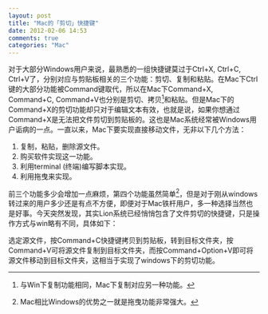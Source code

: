 ```yaml
---
layout: post
title: "Mac的「剪切」快捷键"
date: 2012-02-06 14:53
comments: true
categories: "Mac"
---
```


对于大部分Windows用户来说，最熟悉的一组快捷键莫过于Ctrl+X, Ctrl+C, Ctrl+V了，分别对应与剪贴板相关的三个功能：剪切、复制和粘贴。在Mac下Ctrl键的大部分功能被Command键取代，所以在Mac下Command+X, Command+C, Command+V也分别是剪切、拷贝[^1]和粘贴。但是Mac下的Command+X的剪切功能却只对于编辑文本有效，也就是说，如果你想通过Command+X是无法把文件剪切到剪贴板的。这也是Mac系统经常被Windows用户诟病的一点。一直以来，Mac下要实现直接移动文件，无非以下几个方法：

1. 复制，粘贴，删除源文件。
2. 购买软件实现这一功能。
3. 利用terminal (终端)编写脚本实现。
4. 利用拖曳来实现。

前三个功能多少会增加一点麻烦，第四个功能虽然简单[^2]，但是对于刚从windows转过来的用户多少还是有点不方便，即便对于Mac铁杆用户，多一种选择当然也是好事。今天突然发现，其实Lion系统已经悄悄包含了文件剪切的快捷键，只是操作方式与win略有不同，具体如下：

选定源文件，按Command+C快捷键拷贝到剪贴板，转到目标文件夹，按Command+V可将源文件复制到目标文件夹，而按Command+Option+V即可将源文件移动到目标文件夹，这相当于实现了windows下的剪切功能。

[^1]: 与Win下复制功能相同，Mac下复制对应另一种功能。
[^2]: Mac相比Windows的优势之一就是拖曳功能非常强大。